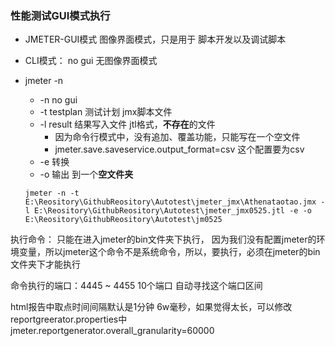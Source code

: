 ### 性能测试GUI模式执行

+ JMETER-GUI模式 图像界面模式，只是用于 脚本开发以及调试脚本

+ CLI模式： no gui  无图像界面模式

+ jmeter -n

  + -n  no gui
  + -t  testplan 测试计划  jmx脚本文件
  + -l result 结果写入文件 jtl格式，**不存在**的文件
    + 因为命令行模式中，没有追加、覆盖功能，只能写在一个空文件
    + jmeter.save.saveservice.output_format=csv 这个配置要为csv
  + -e  转换
  + -o  输出   到一个**空文件夹**

  ```shell
  jmeter -n -t E:\Reository\GithubReository\Autotest\jmeter_jmx\Athenataotao.jmx -l E:\Reository\GithubReository\Autotest\jmeter_jmx0525.jtl -e -o E:\Reository\GithubReository\Autotest\jm0525
  ```

  

执行命令： 只能在进入jmeter的bin文件夹下执行， 因为我们没有配置jmeter的环境变量，所以jmeter这个命令不是系统命令，所以，要执行，必须在jmeter的bin文件夹下才能执行

命令执行的端口：4445 ~ 4455  10个端口 自动寻找这个端口区间

 html报告中取点时间间隔默认是1分钟 6w毫秒，如果觉得太长，可以修改 reportgreerator.properties中jmeter.reportgenerator.overall_granularity=60000